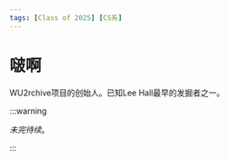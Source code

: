 ```yaml
---
tags: [Class of 2025] [CS系]
---
```


# 啵啊


WU2rchive项目的创始人。已知Lee Hall最早的发掘者之一。

:::warning

_未完待续_。

:::